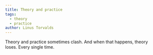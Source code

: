 ```yaml
---
title: Theory and practice
tags:
  - theory
  - practice
author: Linus Torvalds
---
```


Theory and practice sometimes clash. And when that happens, theory loses. Every single time.
